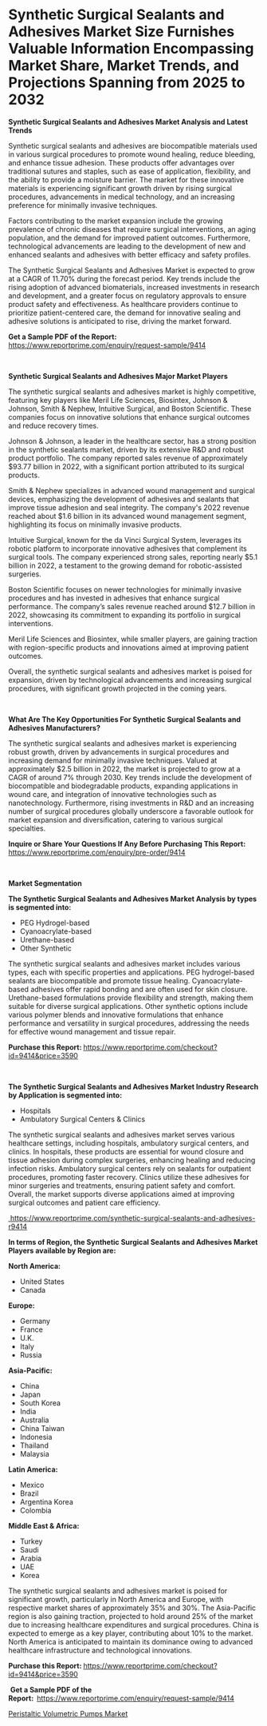 <p><h1>Synthetic Surgical Sealants and Adhesives Market Size Furnishes Valuable Information Encompassing Market Share, Market Trends, and Projections Spanning from 2025 to 2032</h1></p><p><strong>Synthetic Surgical Sealants and Adhesives Market Analysis and Latest Trends</strong></p>
<p><p>Synthetic surgical sealants and adhesives are biocompatible materials used in various surgical procedures to promote wound healing, reduce bleeding, and enhance tissue adhesion. These products offer advantages over traditional sutures and staples, such as ease of application, flexibility, and the ability to provide a moisture barrier. The market for these innovative materials is experiencing significant growth driven by rising surgical procedures, advancements in medical technology, and an increasing preference for minimally invasive techniques.</p><p>Factors contributing to the market expansion include the growing prevalence of chronic diseases that require surgical interventions, an aging population, and the demand for improved patient outcomes. Furthermore, technological advancements are leading to the development of new and enhanced sealants and adhesives with better efficacy and safety profiles. </p><p>The Synthetic Surgical Sealants and Adhesives Market is expected to grow at a CAGR of 11.70% during the forecast period. Key trends include the rising adoption of advanced biomaterials, increased investments in research and development, and a greater focus on regulatory approvals to ensure product safety and effectiveness. As healthcare providers continue to prioritize patient-centered care, the demand for innovative sealing and adhesive solutions is anticipated to rise, driving the market forward.</p></p>
<p><strong>Get a Sample PDF of the Report:&nbsp;</strong> <a href="https://www.reportprime.com/enquiry/request-sample/9414?utm_campaign=2924&utm_medium=2&utm_source=Github&utm_content=ia&utm_term=20032025&utm_id=synthetic-surgical-sealants-and-adhesives">https://www.reportprime.com/enquiry/request-sample/9414</a></p>
<p>&nbsp;</p>
<p><strong>Synthetic Surgical Sealants and Adhesives Major Market Players</strong></p>
<p><p>The synthetic surgical sealants and adhesives market is highly competitive, featuring key players like Meril Life Sciences, Biosintex, Johnson & Johnson, Smith & Nephew, Intuitive Surgical, and Boston Scientific. These companies focus on innovative solutions that enhance surgical outcomes and reduce recovery times.</p><p>Johnson & Johnson, a leader in the healthcare sector, has a strong position in the synthetic sealants market, driven by its extensive R&D and robust product portfolio. The company reported sales revenue of approximately $93.77 billion in 2022, with a significant portion attributed to its surgical products.</p><p>Smith & Nephew specializes in advanced wound management and surgical devices, emphasizing the development of adhesives and sealants that improve tissue adhesion and seal integrity. The company's 2022 revenue reached about $1.6 billion in its advanced wound management segment, highlighting its focus on minimally invasive products.</p><p>Intuitive Surgical, known for the da Vinci Surgical System, leverages its robotic platform to incorporate innovative adhesives that complement its surgical tools. The company experienced strong sales, reporting nearly $5.1 billion in 2022, a testament to the growing demand for robotic-assisted surgeries.</p><p>Boston Scientific focuses on newer technologies for minimally invasive procedures and has invested in adhesives that enhance surgical performance. The company’s sales revenue reached around $12.7 billion in 2022, showcasing its commitment to expanding its portfolio in surgical interventions.</p><p>Meril Life Sciences and Biosintex, while smaller players, are gaining traction with region-specific products and innovations aimed at improving patient outcomes. </p><p>Overall, the synthetic surgical sealants and adhesives market is poised for expansion, driven by technological advancements and increasing surgical procedures, with significant growth projected in the coming years.</p></p>
<p>&nbsp;</p>
<p><strong>What Are The Key Opportunities For Synthetic Surgical Sealants and Adhesives Manufacturers?</strong></p>
<p><p>The synthetic surgical sealants and adhesives market is experiencing robust growth, driven by advancements in surgical procedures and increasing demand for minimally invasive techniques. Valued at approximately $2.5 billion in 2022, the market is projected to grow at a CAGR of around 7% through 2030. Key trends include the development of biocompatible and biodegradable products, expanding applications in wound care, and integration of innovative technologies such as nanotechnology. Furthermore, rising investments in R&D and an increasing number of surgical procedures globally underscore a favorable outlook for market expansion and diversification, catering to various surgical specialties.</p></p>
<p><strong>Inquire or Share Your Questions If Any Before Purchasing This Report:</strong> <a href="https://www.reportprime.com/enquiry/pre-order/9414?utm_campaign=2924&utm_medium=2&utm_source=Github&utm_content=ia&utm_term=20032025&utm_id=synthetic-surgical-sealants-and-adhesives">https://www.reportprime.com/enquiry/pre-order/9414</a></p>
<p>&nbsp;</p>
<p><strong>Market Segmentation</strong></p>
<p><strong>The Synthetic Surgical Sealants and Adhesives Market Analysis by types is segmented into:</strong></p>
<p><ul><li>PEG Hydrogel-based</li><li>Cyanoacrylate-based</li><li>Urethane-based</li><li>Other Synthetic</li></ul></p>
<p><p>The synthetic surgical sealants and adhesives market includes various types, each with specific properties and applications. PEG hydrogel-based sealants are biocompatible and promote tissue healing. Cyanoacrylate-based adhesives offer rapid bonding and are often used for skin closure. Urethane-based formulations provide flexibility and strength, making them suitable for diverse surgical applications. Other synthetic options include various polymer blends and innovative formulations that enhance performance and versatility in surgical procedures, addressing the needs for effective wound management and tissue repair.</p></p>
<p><strong>Purchase this Report:&nbsp;</strong><a href="https://www.reportprime.com/checkout?id=9414&price=3590&utm_campaign=2924&utm_medium=2&utm_source=Github&utm_content=ia&utm_term=20032025&utm_id=synthetic-surgical-sealants-and-adhesives">https://www.reportprime.com/checkout?id=9414&price=3590</a></p>
<p>&nbsp;</p>
<p><strong>The Synthetic Surgical Sealants and Adhesives Market Industry Research by Application is segmented into:</strong></p>
<p><ul><li>Hospitals</li><li>Ambulatory Surgical Centers & Clinics</li></ul></p>
<p><p>The synthetic surgical sealants and adhesives market serves various healthcare settings, including hospitals, ambulatory surgical centers, and clinics. In hospitals, these products are essential for wound closure and tissue adhesion during complex surgeries, enhancing healing and reducing infection risks. Ambulatory surgical centers rely on sealants for outpatient procedures, promoting faster recovery. Clinics utilize these adhesives for minor surgeries and treatments, ensuring patient safety and comfort. Overall, the market supports diverse applications aimed at improving surgical outcomes and patient care efficiency.</p></p>
<p><a href="https://www.reportprime.com/synthetic-surgical-sealants-and-adhesives-r9414?utm_campaign=2924&utm_medium=2&utm_source=Github&utm_content=ia&utm_term=20032025&utm_id=synthetic-surgical-sealants-and-adhesives">&nbsp;https://www.reportprime.com/synthetic-surgical-sealants-and-adhesives-r9414</a></p>
<p><strong>In terms of Region, the Synthetic Surgical Sealants and Adhesives Market Players available by Region are:</strong></p>
<p>
    <p> <strong> North America: </strong>
        <ul>
            <li>United States</li>
            <li>Canada</li>
        </ul>
        </p> 
    <p> <strong> Europe: </strong>
        <ul>
            <li>Germany</li>
            <li>France</li>
            <li>U.K.</li>
            <li>Italy</li>
            <li>Russia</li>
        </ul>
        </p> 
    <p> <strong> Asia-Pacific: </strong>
        <ul>
            <li>China</li>
            <li>Japan</li>
            <li>South Korea</li>
            <li>India</li>
            <li>Australia</li>
            <li>China Taiwan</li>
            <li>Indonesia</li>
            <li>Thailand</li>
            <li>Malaysia</li>
        </ul>
        </p> 
    <p> <strong> Latin America: </strong>
        <ul>
            <li>Mexico</li>
            <li>Brazil</li>
            <li>Argentina Korea</li>
            <li>Colombia</li>
        </ul>
        </p> 
    <p> <strong> Middle East & Africa: </strong>
        <ul>
            <li>Turkey</li>
            <li>Saudi</li>
            <li>Arabia</li>
            <li>UAE</li>
            <li>Korea</li>
        </ul>
    </p>
    </p>
<p><p>The synthetic surgical sealants and adhesives market is poised for significant growth, particularly in North America and Europe, with respective market shares of approximately 35% and 30%. The Asia-Pacific region is also gaining traction, projected to hold around 25% of the market due to increasing healthcare expenditures and surgical procedures. China is expected to emerge as a key player, contributing about 10% to the market. North America is anticipated to maintain its dominance owing to advanced healthcare infrastructure and technological innovations.</p></p>
<p><strong>Purchase this Report: </strong><a href="https://www.reportprime.com/checkout?id=9414&price=3590&utm_campaign=2924&utm_medium=2&utm_source=Github&utm_content=ia&utm_term=20032025&utm_id=synthetic-surgical-sealants-and-adhesives">https://www.reportprime.com/checkout?id=9414&price=3590</a></p>
<p>&nbsp;<strong>Get a Sample PDF of the Report:&nbsp;&nbsp;</strong><a href="https://www.reportprime.com/enquiry/request-sample/9414?utm_campaign=2924&utm_medium=2&utm_source=Github&utm_content=ia&utm_term=20032025&utm_id=synthetic-surgical-sealants-and-adhesives">https://www.reportprime.com/enquiry/request-sample/9414</a></p>
<p><strong></strong></p>
<p><p><a href="https://github.com/xtysizov/Market-Research-Report-List-1/blob/main/peristaltic-volumetric-pumps-market.md?utm_campaign=2924&utm_medium=2&utm_source=Github&utm_content=ia&utm_term=20032025&utm_id=synthetic-surgical-sealants-and-adhesives">Peristaltic Volumetric Pumps Market</a></p></p>